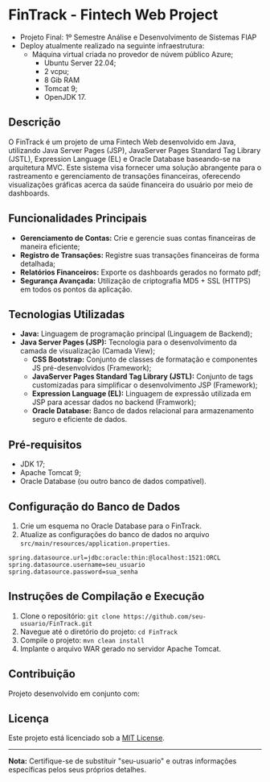 # FinTrack - Fintech Web Project
- Projeto Final: 1º Semestre Análise e Desenvolvimento de Sistemas FIAP
- Deploy atualmente realizado na seguinte infraestrutura:
  - Máquina virtual criada no provedor de núvem público Azure;
    - Ubuntu Server 22.04;
    - 2 vcpu;
    - 8 Gib RAM
    - Tomcat 9;
    - OpenJDK 17.

## Descrição

O FinTrack é um projeto de uma Fintech Web desenvolvido em Java, utilizando Java Server Pages (JSP), JavaServer Pages Standard Tag Library (JSTL), Expression Language (EL) e Oracle Database baseando-se na arquitetura MVC. 
Este sistema visa fornecer uma solução abrangente para o rastreamento e gerenciamento de transações financeiras, oferecendo visualizações gráficas acerca da saúde financeira do usuário por meio de dashboards. 

## Funcionalidades Principais

- **Gerenciamento de Contas:** Crie e gerencie suas contas financeiras de maneira eficiente;
- **Registro de Transações:** Registre suas transações financeiras de forma detalhada;
- **Relatórios Financeiros:** Exporte os dashboards gerados no formato pdf;
- **Segurança Avançada:** Utilização de criptografia MD5 + SSL (HTTPS) em todos os pontos da aplicação. 

## Tecnologias Utilizadas

- **Java:** Linguagem de programação principal (Linguagem de Backend);
- **Java Server Pages (JSP):** Tecnologia para o desenvolvimento da camada de visualização (Camada View);
  - **CSS Bootstrap:** Conjunto de classes de formatação e componentes JS pré-desenvolvidos (Framework);
  - **JavaServer Pages Standard Tag Library (JSTL):** Conjunto de tags customizadas para simplificar o desenvolvimento JSP (Framework);
  - **Expression Language (EL):** Linguagem de expressão utilizada em JSP para acessar dados no backend (Framwork);
  - **Oracle Database:** Banco de dados relacional para armazenamento seguro e eficiente de dados.

## Pré-requisitos

- JDK 17;
- Apache Tomcat 9;
- Oracle Database (ou outro banco de dados compatível).

## Configuração do Banco de Dados

1. Crie um esquema no Oracle Database para o FinTrack.
2. Atualize as configurações do banco de dados no arquivo `src/main/resources/application.properties`.

```properties
spring.datasource.url=jdbc:oracle:thin:@localhost:1521:ORCL
spring.datasource.username=seu_usuario
spring.datasource.password=sua_senha
```

## Instruções de Compilação e Execução

1. Clone o repositório: `git clone https://github.com/seu-usuario/FinTrack.git`
2. Navegue até o diretório do projeto: `cd FinTrack`
3. Compile o projeto: `mvn clean install`
4. Implante o arquivo WAR gerado no servidor Apache Tomcat.

## Contribuição

Projeto desenvolvido em conjunto com:

## Licença

Este projeto está licenciado sob a [MIT License](LICENSE).

---

**Nota:** Certifique-se de substituir "seu-usuario" e outras informações específicas pelos seus próprios detalhes.
